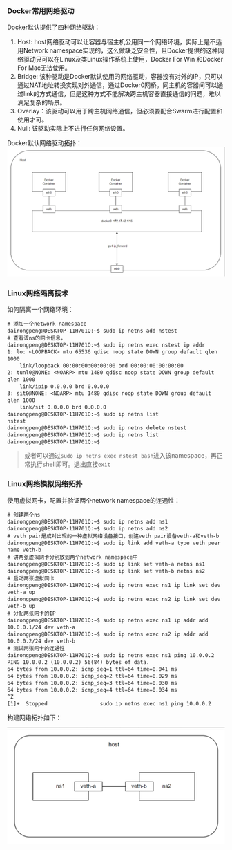 ### Docker常用网络驱动
Docker默认提供了四种网络驱动：
1. Host: host网络驱动可以让容器与宿主机公用同一个网络环境，实际上是不适用Network namespace实现的，这么做缺乏安全性，且Docker提供的这种网络驱动只可以在Linux及类Linux操作系统上使用，Docker For Win 和Docker For Mac无法使用。
2. Bridge: 该种驱动是Docker默认使用的网络驱动，容器没有对外的IP，只可以通过NAT地址转换实现对外通信，通过Docker0网桥。同主机的容器间可以通过link的方式通信，但是这种方式不能解决跨主机容器直接通信的问题，难以满足复杂的场景。
3. Overlay：该驱动可以用于跨主机网络通信，但必须要配合Swarm进行配置和使用才可。
4. Null: 该驱动实际上不进行任何网络设置。

Docker默认网络驱动拓扑：
![网络拓扑](./examples/docker/container-network/img/docker_bridge_topo.png)

### Linux网络隔离技术
如何隔离一个网络环境：
```shell
# 添加一个network namespace
dairongpeng@DESKTOP-11H701Q:~$ sudo ip netns add nstest
# 查看该ns的网卡信息，
dairongpeng@DESKTOP-11H701Q:~$ sudo ip netns exec nstest ip addr
1: lo: <LOOPBACK> mtu 65536 qdisc noop state DOWN group default qlen 1000
    link/loopback 00:00:00:00:00:00 brd 00:00:00:00:00:00
2: tunl0@NONE: <NOARP> mtu 1480 qdisc noop state DOWN group default qlen 1000
    link/ipip 0.0.0.0 brd 0.0.0.0
3: sit0@NONE: <NOARP> mtu 1480 qdisc noop state DOWN group default qlen 1000
    link/sit 0.0.0.0 brd 0.0.0.0
dairongpeng@DESKTOP-11H701Q:~$ sudo ip netns list
nstest
dairongpeng@DESKTOP-11H701Q:~$ sudo ip netns delete nstest
dairongpeng@DESKTOP-11H701Q:~$ sudo ip netns list
dairongpeng@DESKTOP-11H701Q:~$
```

> 或者可以通过`sudo ip netns exec nstest bash`进入该namespace，再正常执行shell即可。退出直接`exit`


### Linux网络模拟网络拓扑
使用虚拟网卡，配置并验证两个network namespace的连通性：
```shell
# 创建两个ns
dairongpeng@DESKTOP-11H701Q:~$ sudo ip netns add ns1
dairongpeng@DESKTOP-11H701Q:~$ sudo ip netns add ns2
# veth pair是成对出现的一种虚拟网络设备接口，创建veth pair设备veth-a和veth-b
dairongpeng@DESKTOP-11H701Q:~$ sudo ip link add veth-a type veth peer name veth-b
# 讲两张虚拟网卡分别放到两个network namespace中
dairongpeng@DESKTOP-11H701Q:~$ sudo ip link set veth-a netns ns1
dairongpeng@DESKTOP-11H701Q:~$ sudo ip link set veth-b netns ns2
# 启动两张虚拟网卡
dairongpeng@DESKTOP-11H701Q:~$ sudo ip netns exec ns1 ip link set dev veth-a up
dairongpeng@DESKTOP-11H701Q:~$ sudo ip netns exec ns2 ip link set dev veth-b up
# 分配两张网卡的IP
dairongpeng@DESKTOP-11H701Q:~$ sudo ip netns exec ns1 ip addr add 10.0.0.1/24 dev veth-a
dairongpeng@DESKTOP-11H701Q:~$ sudo ip netns exec ns2 ip addr add 10.0.0.2/24 dev veth-b
# 测试两张网卡的连通性
dairongpeng@DESKTOP-11H701Q:~$ sudo ip netns exec ns1 ping 10.0.0.2
PING 10.0.0.2 (10.0.0.2) 56(84) bytes of data.
64 bytes from 10.0.0.2: icmp_seq=1 ttl=64 time=0.041 ms
64 bytes from 10.0.0.2: icmp_seq=2 ttl=64 time=0.029 ms
64 bytes from 10.0.0.2: icmp_seq=3 ttl=64 time=0.030 ms
64 bytes from 10.0.0.2: icmp_seq=4 ttl=64 time=0.034 ms
^Z
[1]+  Stopped                 sudo ip netns exec ns1 ping 10.0.0.2
```
构建网络拓扑如下：

![网络拓扑](./examples/docker/container-network/img/veth-pair.png)
